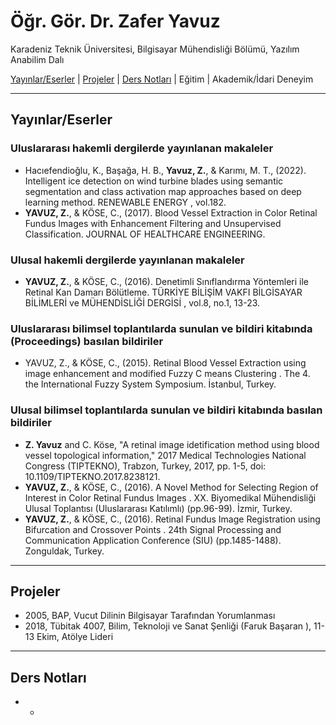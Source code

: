 # Öğr. Gör. Dr. Zafer Yavuz

Karadeniz Teknik Üniversitesi, Bilgisayar Mühendisliği Bölümü, Yazılım Anabilim Dalı


[Yayınlar/Eserler](#yayınlareserler) | [Projeler](#projeler) | [Ders Notları](#ders-notları) | Eğitim | Akademik/İdari Deneyim

---

## Yayınlar/Eserler

### Uluslararası hakemli dergilerde yayınlanan makaleler
* Hacıefendioğlu, K., Başağa, H. B., **Yavuz, Z.**,  & Karımı, M. T., (2022). Intelligent ice detection on wind turbine blades using semantic segmentation and class activation map approaches based on deep learning method.  RENEWABLE ENERGY , vol.182.
* **YAVUZ, Z.**,  & KÖSE, C., (2017). Blood Vessel Extraction in Color Retinal Fundus Images with Enhancement Filtering and Unsupervised Classification. JOURNAL OF HEALTHCARE ENGINEERING.

### Ulusal hakemli dergilerde yayınlanan makaleler
* **YAVUZ, Z.**,  & KÖSE, C., (2016). Denetimli Sınıflandırma Yöntemleri ile Retinal Kan Damarı Bölütleme.  TÜRKİYE BİLİŞİM VAKFI BİLGİSAYAR BİLİMLERİ ve MÜHENDİSLİĞİ DERGİSİ , vol.8, no.1, 13-23.

### Uluslararası bilimsel toplantılarda sunulan ve bildiri kitabında (Proceedings) basılan bildiriler
* YAVUZ, Z.,  & KÖSE, C., (2015).  Retinal Blood Vessel Extraction using image enhancement and modified Fuzzy C means Clustering . The 4. the International Fuzzy System Symposium. İstanbul, Turkey.

### Ulusal bilimsel toplantılarda sunulan ve bildiri kitabında basılan bildiriler
* **Z. Yavuz** and C. Köse, "A retinal image idetification method using blood vessel topological information," 2017 Medical Technologies National Congress (TIPTEKNO), Trabzon, Turkey, 2017, pp. 1-5, doi: 10.1109/TIPTEKNO.2017.8238121.
* **YAVUZ, Z.**,  & KÖSE, C., (2016).  A Novel Method for Selecting Region of Interest in Color Retinal Fundus Images . XX. Biyomedikal Mühendisliği Ulusal Toplantısı (Uluslararası Katılımlı) (pp.96-99). İzmir, Turkey.
* **YAVUZ, Z.**,  & KÖSE, C., (2016).  Retinal Fundus Image Registration using Bifurcation and Crossover Points . 24th Signal Processing and Communication Application Conference (SIU) (pp.1485-1488). Zonguldak, Turkey.

---

## Projeler
* 2005, BAP, Vucut Dilinin Bilgisayar Tarafından Yorumlanması
* 2018, Tübitak 4007, Bilim, Teknoloji ve Sanat Şenliği (Faruk Başaran ), 11-13 Ekim, Atölye Lideri

---

## Ders Notları
* -